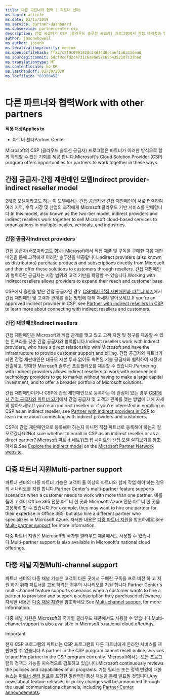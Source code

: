```yaml
---
title: 다른 파트너와 협력 | 파트너 센터
ms.topic: article
ms.date: 03/15/2019
ms.service: partner-dashboard
ms.subservice: partnercenter-csp
description: 간접 공급자가 CSP (클라우드 솔루션 공급자) 프로그램에서 간접 대리점과 협력 하는 방법에 대해 알아보고 적절 한 역할을 결정 합니다.
author: jasonwhowell
ms.author: jasonh
ms.localizationpriority: medium
ms.openlocfilehash: ffa27c8f0c099182dc24d44d0ccaef1a6231dead
ms.sourcegitcommit: 5dcf8cefd2c4731c6a80e57c65b43521d7c37b6d
ms.translationtype: MT
ms.contentlocale: ko-KR
ms.lasthandoff: 03/30/2020
ms.locfileid: "80390452"
---
```

# <a name="work-with-other-partners"></a><span data-ttu-id="9e585-103">다른 파트너와 협력</span><span class="sxs-lookup"><span data-stu-id="9e585-103">Work with other partners</span></span>

<span data-ttu-id="9e585-104">**적용 대상**</span><span class="sxs-lookup"><span data-stu-id="9e585-104">**Applies to**</span></span>

-  <span data-ttu-id="9e585-105">파트너 센터</span><span class="sxs-lookup"><span data-stu-id="9e585-105">Partner Center</span></span>

<span data-ttu-id="9e585-106">Microsoft의 CSP (클라우드 솔루션 공급자) 프로그램은 파트너가 이러한 방식으로 함께 작업할 수 있는 기회를 제공 합니다.</span><span class="sxs-lookup"><span data-stu-id="9e585-106">Microsoft's Cloud Solution Provider (CSP) program offers opportunities for partners to work together in these ways.</span></span>

## <a name="indirect-provider-indirect-reseller-model"></a><span data-ttu-id="9e585-107">간접 공급자-간접 재판매인 모델</span><span class="sxs-lookup"><span data-stu-id="9e585-107">Indirect provider-indirect reseller model</span></span>

<span data-ttu-id="9e585-108">2계층 모델이라고도 하는 이 모델에서는 간접 공급자와 간접 재판매인이 서로 협력하여 여러 지역, 수직 시장 및 산업의 조직에게 Microsoft 클라우드 기반 서비스를 판매합니다.</span><span class="sxs-lookup"><span data-stu-id="9e585-108">In this model, also known as the two-tier model, indirect providers and indirect resellers work together to sell Microsoft cloud-based services to organizations in multiple locales, verticals, and industries.</span></span> 

### <a name="indirect-providers"></a><span data-ttu-id="9e585-109">간접 공급자</span><span class="sxs-lookup"><span data-stu-id="9e585-109">Indirect providers</span></span>

<span data-ttu-id="9e585-110">간접 공급자(배포자라고도 함)는 Microsoft에서 직접 제품 및 구독을 구매한 다음 재판매인을 통해 고객에게 이러한 솔루션을 제공합니다.</span><span class="sxs-lookup"><span data-stu-id="9e585-110">Indirect providers (also known as distributors) purchase products and subscriptions directly from Microsoft and then offer these solutions to customers through resellers.</span></span> <span data-ttu-id="9e585-111">간접 재판매인과 협력하면 공급자는 시장 범위와 고객 기반을 확장할 수 있습니다.</span><span class="sxs-lookup"><span data-stu-id="9e585-111">Working with indirect resellers allows providers to expand their reach and customer base.</span></span> 

<span data-ttu-id="9e585-112">CSP에서 승인을 받은 간접 공급자인 경우 [CSP에서 간접 재판매인과 파트너 되기](indirect-provider-tasks-in-partner-center.md)에서 간접 재판매인 및 고객과 관계를 맺는 방법에 대해 자세히 알아보세요.</span><span class="sxs-lookup"><span data-stu-id="9e585-112">If you're an approved indirect provider in CSP, see [Partner with indirect resellers in CSP](indirect-provider-tasks-in-partner-center.md) to learn more about connecting with indirect resellers and customers.</span></span> 

### <a name="indirect-resellers"></a><span data-ttu-id="9e585-113">간접 재판매인</span><span class="sxs-lookup"><span data-stu-id="9e585-113">Indirect resellers</span></span> 

<span data-ttu-id="9e585-114">간접 재판매인은 Microsoft과 직접 관계를 맺고 있고 고객 지원 및 청구를 제공할 수 있는 인프라를 갖춘 간접 공급자와 협력합니다.</span><span class="sxs-lookup"><span data-stu-id="9e585-114">Indirect resellers work with indirect providers, who have a direct relationship with Microsoft and have the infrastructure to provide customer support and billing.</span></span> <span data-ttu-id="9e585-115">간접 공급자와 파트너가 되면 간접 재판매인은 대규모 자본 투자 없이도 숙련된 기술 공급자와 협력하여 시장에 진출하고, 방대한 Microsoft 솔루션 포트폴리오를 제공할 수 있습니다.</span><span class="sxs-lookup"><span data-stu-id="9e585-115">Partnering with indirect providers allows indirect resellers to work with experienced technology providers to go to market without having to make a large capital investment, and to offer a broader portfolio of Microsoft solutions.</span></span> 

<span data-ttu-id="9e585-116">간접 재판매인이거나 CSP에 간접 재판매인으로 등록하는 데 관심이 있는 경우 [CSP에서 간접 공급자와 파트너 되기](indirect-reseller-tasks-in-partner-center.md)에서 간접 공급자 및 고객과 관계를 맺는 방법에 대해 자세히 알아보세요.</span><span class="sxs-lookup"><span data-stu-id="9e585-116">If you're an indirect reseller or if you're interested in enrolling in CSP as an indirect reseller, see [Partner with indirect providers in CSP](indirect-reseller-tasks-in-partner-center.md) to learn more about connecting with indirect providers and customers.</span></span>

<span data-ttu-id="9e585-117">CSP에 간접 재판매인으로 등록해야 하는지 아니면 직접 파트너로 등록해야 하는지 잘 모르겠나요?</span><span class="sxs-lookup"><span data-stu-id="9e585-117">Not sure whether to enroll in CSP as an indirect reseller or as a direct partner?</span></span> <span data-ttu-id="9e585-118">[Microsoft 파트너 네트워크 웹 사이트](https://partner.microsoft.com/cloud-solution-provider/indirect)의 [간접 모델 살펴보기](https://partner.microsoft.com)를 참조하세요.</span><span class="sxs-lookup"><span data-stu-id="9e585-118">See [Explore the indirect model](https://partner.microsoft.com/cloud-solution-provider/indirect) on the [Microsoft Partner Network website](https://partner.microsoft.com).</span></span>   

## <a name="multi-partner-support"></a><span data-ttu-id="9e585-119">다중 파트너 지원</span><span class="sxs-lookup"><span data-stu-id="9e585-119">Multi-partner support</span></span>

<span data-ttu-id="9e585-120">파트너 센터의 다중 파트너 기능은 고객이 둘 이상의 파트너와 함께 작업 해야 하는 경우의 시나리오를 지원 합니다.</span><span class="sxs-lookup"><span data-stu-id="9e585-120">Partner Center's multi-partner feature supports scenarios when a customer needs to work with more than one partner.</span></span> <span data-ttu-id="9e585-121">예를 들어 고객이 Office 365 전문 파트너 한 곳과 Microsoft Azure 전문 파트너 한 곳을 고용하려 할 수 있습니다.</span><span class="sxs-lookup"><span data-stu-id="9e585-121">For example, they may want to hire one partner for their expertise in Office 365, but also hire a different partner who specializes in Microsoft Azure.</span></span> <span data-ttu-id="9e585-122">자세한 내용은 [다중 파트너 지원](multipartner.md)을 참조하세요.</span><span class="sxs-lookup"><span data-stu-id="9e585-122">See [Multi-partner support](multipartner.md) for more information.</span></span>

<span data-ttu-id="9e585-123">다중 파트너 지원은 Microsoft의 국가별 클라우드 제품에서도 사용할 수 있습니다.</span><span class="sxs-lookup"><span data-stu-id="9e585-123">Multi-partner support is also available in Microsoft's national cloud offerings.</span></span> 

## <a name="multi-channel-support"></a><span data-ttu-id="9e585-124">다중 채널 지원</span><span class="sxs-lookup"><span data-stu-id="9e585-124">Multi-channel support</span></span>

<span data-ttu-id="9e585-125">파트너 센터의 다중 채널 기능은 고객이 다른 곳에서 구매한 구독을 프로 비전 하 고 지원 하기 위해 파트너를 고용 하려는 경우의 시나리오를 지원 합니다.</span><span class="sxs-lookup"><span data-stu-id="9e585-125">Partner Center's multi-channel feature supports scenarios when a customer wants to hire a partner to provision and support a subscription they purchased elsewhere.</span></span> <span data-ttu-id="9e585-126">자세한 내용은 [다중 채널 지원](multichannel.md)을 참조하세요.</span><span class="sxs-lookup"><span data-stu-id="9e585-126">See [Multi-channel support](multichannel.md) for more information.</span></span>

<span data-ttu-id="9e585-127">다중 채널 지원은 Microsoft의 국가별 클라우드 제품에서도 사용할 수 있습니다.</span><span class="sxs-lookup"><span data-stu-id="9e585-127">Multi-channel support is also available in Microsoft's national cloud offerings.</span></span>

> [!IMPORTANT]  
> <span data-ttu-id="9e585-128">현재 CSP 프로그램의 파트너는 CSP 프로그램의 다른 파트너에게 온라인 서비스를 재판매할 수 없습니다.</span><span class="sxs-lookup"><span data-stu-id="9e585-128">A partner in the CSP program cannot resell online services to another partner in the CSP program currently.</span></span> <span data-ttu-id="9e585-129">Microsoft에서는 모든 프로그램의 정책과 기능을 지속적으로 검토하고 있습니다.</span><span class="sxs-lookup"><span data-stu-id="9e585-129">Microsoft continuously reviews the policies and capabilities of all programs.</span></span> <span data-ttu-id="9e585-130">기능 릴리스 또는 정책 변경에 대한 뉴스는 [파트너 센터 발표](https://partner.microsoft.com/pcv/announcements)를 포함한 일반적인 통신 채널을 통해 발표될 것입니다.</span><span class="sxs-lookup"><span data-stu-id="9e585-130">Any news about feature releases or policy changes will be announced through the usual communications channels, including [Partner Center announcements](https://partner.microsoft.com/pcv/announcements).</span></span>
